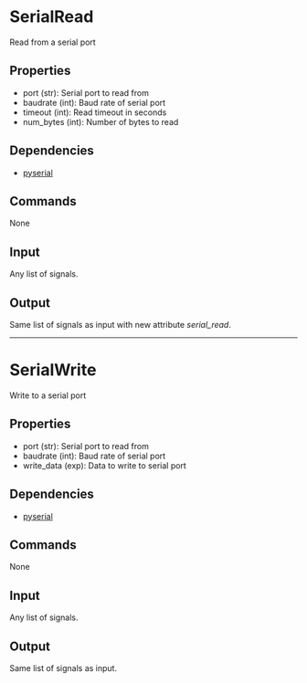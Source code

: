 SerialRead
==========

Read from a serial port

Properties
--------------

-   port (str): Serial port to read from
-   baudrate (int): Baud rate of serial port
-   timeout (int): Read timeout in seconds
-   num_bytes (int): Number of bytes to read

Dependencies
----------------

-   [pyserial](https://pypi.python.org/pypi/pyserial)

Commands
----------------
None

Input
-------
Any list of signals.

Output
---------
Same list of signals as input with new attribute *serial_read*.

-------------------------------------------------------------------------------

SerialWrite
===========

Write to a serial port

Properties
--------------

-   port (str): Serial port to read from
-   baudrate (int): Baud rate of serial port
-   write_data (exp): Data to write to serial port

Dependencies
----------------

-   [pyserial](https://pypi.python.org/pypi/pyserial)

Commands
----------------
None

Input
-------
Any list of signals.

Output
---------
Same list of signals as input.
